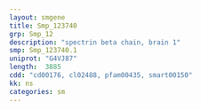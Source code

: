 ```yaml
---
layout: smgene
title: Smp_123740
grp: Smp_12
description: "spectrin beta chain, brain 1"
smp: Smp_123740.1
uniprot: "G4VJ87"
length:  3885
cdd: "cd00176, cl02488, pfam00435, smart00150"
kk: ns
categories: sm
---
```

